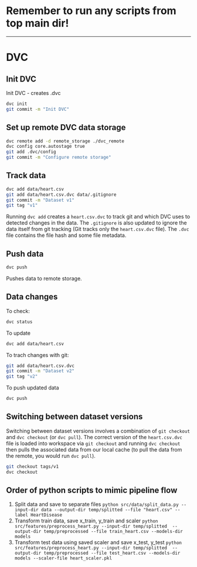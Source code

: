 # Remember to run any scripts from top main dir!
---
# DVC
## Init DVC
Init DVC - creates .dvc

```bash
dvc init
git commit -m "Init DVC"
```

## Set up remote DVC data storage

```bash
dvc remote add -d remote_storage ./dvc_remote
dvc config core.autostage true
git add .dvc/config
git commit -m "Configure remote storage"
```

## Track data

```bash
dvc add data/heart.csv
git add data/heart.csv.dvc data/.gitignore
git commit -m "Dataset v1"
git tag "v1"
```
Running `dvc add` creates a `heart.csv.dvc` to track git and which DVC uses to detected changes in the data. The `.gitignore` is also updated to ignore the data itself from git tracking (Git tracks only the `heart.csv.dvc` file). The `.dvc` file contains the file hash and some file metadata.

## Push data

```bash
dvc push
```
Pushes data to remote storage.

## Data changes

To check:
```bash
dvc status
```

To update
```bash
dvc add data/heart.csv
```

To trach changes with git:
```bash
git add data/heart.csv.dvc
git commit -m "Dataset v2"
git tag "v2"
```

To push updated data
```bash
dvc push
```

## Switching between dataset versions
Switching between dataset versions involves a combination of `git checkout` and `dvc checkout` (or `dvc pull`). The correct version of the `heart.csv.dvc` file is loaded into workspace via `git checkout` and running `dvc checkout` then pulls the associated data from our local cache (to pull the data from the remote, you would run `dvc pull`).
```bash
git checkout tags/v1 
dvc checkout
```

## Order of python scripts to mimic pipeline flow
1. Split data and save to separate files
`python src/data/split_data.py --input-dir data --output-dir temp/splitted --file "heart.csv" --label HeartDisease`
2. Transform train data, save x_train, y_train and scaler
`python src/features/preprocess_heart.py --input-dir temp/splitted  --output-dir temp/preprocessed --file train_heart.csv --models-dir models`
3. Transform test data using saved scaler and save x_test, y_test
`python src/features/preprocess_heart.py --input-dir temp/splitted  --output-dir temp/preprocessed --file test_heart.csv --models-dir models --scaler-file heart_scaler.pkl`